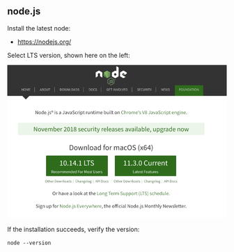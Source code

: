 ## node.js

Install the latest node:

- <https://nodejs.org/>

Select LTS version, shown here on the left:

![](img/01.png)

If the installation succeeds, verify the version:

~~~
node --version
~~~

